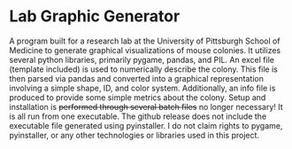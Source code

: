 # Lab Graphic Generator
A program built for a research lab at the University of Pittsburgh School of Medicine to generate graphical visualizations of mouse colonies. It utilizes several python libraries, primarily pygame, pandas, and PIL. An excel file (template included) is used to numerically describe the colony. This file is then parsed via pandas and converted into a graphical representation involving a simple shape, ID, and color system. Additionally, an info file is produced to provide some simple metrics about the colony. Setup and installation is ~~performed through several batch files~~ no longer necessary! It is all run from one executable. The github release does not include the executable file generated using pyinstaller. I do not claim rights to pygame, pyinstaller, or any other technologies or libraries used in this project.
